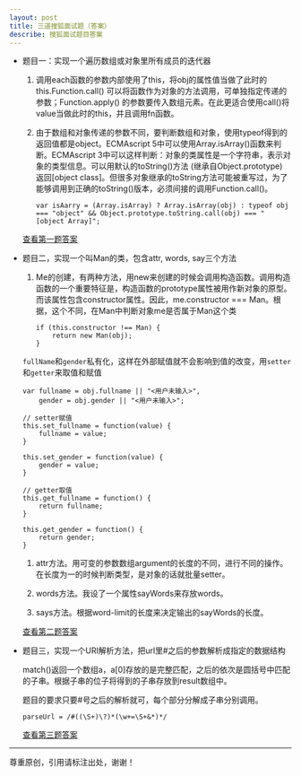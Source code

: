 ```yaml
---
layout: post
title: 三道搜狐面试题（答案）
describe: 搜狐面试题目答案
---
```


*	题目一：实现一个遍历数组或对象里所有成员的迭代器

	1.	调用each函数的参数内部使用了this，将obj的属性值当做了此时的this.Function.call() 可以将函数作为对象的方法调用，可单独指定传递的参数；Function.apply() 的参数要传入数组元素。在此更适合使用call()将value当做此时的this，并且调用fn函数。

	2.	由于数组和对象传递的参数不同，要判断数组和对象，使用typeof得到的返回值都是object。ECMAscript 5中可以使用Array.isArray()函数来判断。ECMAscript 3中可以这样判断：对象的类属性是一个字符串，表示对象的类型信息。可以用默认的toString()方法 (继承自Object.prototype) 返回[object class]。但很多对象继承的toString方法可能被重写过，为了能够调用到正确的toString()版本，必须间接的调用Function.call()。

			var isAarry = (Array.isArray) ? Array.isArray(obj) : typeof obj === "object" && Object.prototype.toString.call(obj) === "[object Array]";

	<a href="/code/exam/">查看第一题答案</a>

*	题目二，实现一个叫Man的类，包含attr, words, say三个方法

	1.	Me的创建，有两种方法，用new来创建的时候会调用构造函数。调用构造函数的一个重要特征是，构造函数的prototype属性被用作新对象的原型。而该属性包含constructor属性。因此，me.constructor === Man。根据，这个不同，在Man中判断对象me是否属于Man这个类

			if (this.constructor !== Man) {
			    return new Man(obj);
			}

	`fullName`和`gender`私有化，这样在外部赋值就不会影响到值的改变，用`setter`和`getter`来取值和赋值

		var fullname = obj.fullname || "<用户未输入>",
		    gender = obj.gender || "<用户未输入>";
	
		// setter赋值
		this.set_fullname = function(value) {
		    fullname = value;
		}
	
		this.set_gender = function(value) {
		    gender = value;
		}
	
		// getter取值
		this.get_fullname = function() {
		    return fullname;
		}
	
		this.get_gender = function() {
		    return gender;
		}

	1.	attr方法。用可变的参数数组argument的长度的不同，进行不同的操作。在长度为一的时候判断类型，是对象的话就批量setter。

	2.	words方法。我设了一个属性sayWords来存放words。

	3.	says方法。根据word-limit的长度来决定输出的sayWords的长度。

	<a href="/code/exam/Man.html">查看第二题答案</a>

*	题目三，实现一个URI解析方法，把url里#之后的参数解析成指定的数据结构

	match()返回一个数组a，a[0]存放的是完整匹配，之后的依次是圆括号中匹配的子串。根据子串的位子将得到的子串存放到result数组中。

	题目的要求只要#号之后的解析就可，每个部分分解成子串分别调用。

		parseUrl = /#((\S+)\?)*(\w+=\S+&*)*/

	<a href="/code/exam/urlParse.html">查看第三题答案</A>

---

尊重原创，引用请标注出处，谢谢！
